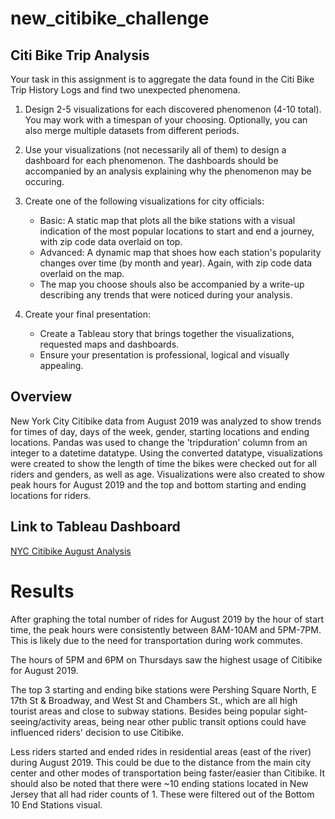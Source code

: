 # new_citibike_challenge

## Citi Bike Trip Analysis

Your task in this assignment is to aggregate the data found in the Citi Bike Trip History Logs and find two unexpected phenomena. 

1. Design 2-5 visualizations for each discovered phenomenon (4-10 total). You may work with a timespan of your choosing. Optionally, you can also merge multiple datasets
from different periods. 
2. Use your visualizations (not necessarily all of them) to design a dashboard for each phenomenon. The dashboards should be accompanied by an analysis explaining why the 
phenomenon may be occuring. 
3. Create one of the following visualizations for city officials:
   * Basic: A static map that plots all the bike stations with a visual indication of the most popular locations to start and end a journey, with zip code data overlaid on top. 
   * Advanced: A dynamic map that shoes how each station's popularity changes over time (by month and year). Again, with zip code data overlaid on the map. 
   * The map you choose shouls also be accompanied by a write-up describing any trends that were noticed during your analysis.
   
4. Create your final presentation:
   * Create a Tableau story that brings together the visualizations, requested maps and dashboards. 
   * Ensure your presentation is professional, logical and visually appealing. 
   
   
## Overview

New York City Citibike data from August 2019 was analyzed to show trends for times of day, days of the week, gender, starting locations and ending locations. Pandas was used to change the 'tripduration' column from an integer to a datetime datatype.
Using the converted datatype, visualizations were created to show the length of time the bikes were checked out for all riders and genders, as well as age. Visualizations were also created to show peak hours for August 2019 and the top and bottom starting and ending locations for riders. 

## Link to Tableau Dashboard

[NYC Citibike August Analysis]()

# Results
After graphing the total number of rides for August 2019 by the hour of start time, the peak hours were consistently between 8AM-10AM and 5PM-7PM. This is likely due to the need for transportation during work commutes. 


The hours of 5PM and 6PM on Thursdays saw the highest usage of Citibike for August 2019. 


The top 3 starting and ending bike stations were Pershing Square North, E 17th St & Broadway, and West St and Chambers St., which are all high tourist areas and close to subway stations. Besides being popular sight-seeing/activity areas, being near other public transit options could have influenced riders' decision to use Citibike. 


Less riders started and ended rides in residential areas (east of the river) during August 2019. This could be due to the distance from the main city center and other modes of transportation being faster/easier than Citibike. It should also be noted that there were ~10 ending stations located in New Jersey that all had rider counts of 1. These were filtered out of the Bottom 10 End Stations visual. 
